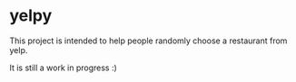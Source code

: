 # yelpy

This project is intended to help people randomly choose a restaurant from yelp. 

It is still a work in progress :)
